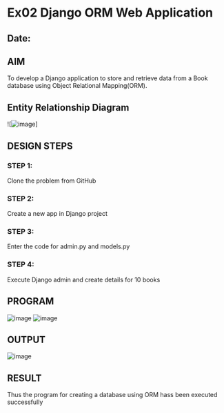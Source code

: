# Ex02 Django ORM Web Application
## Date: 

## AIM
To develop a Django application to store and retrieve data from a Book database using Object Relational Mapping(ORM).

## Entity Relationship Diagram
![![image](https://github.com/Narasimhan05/ORM/assets/132819871/a753b771-6a8f-438e-9137-64b9ee8e2e5a)]


## DESIGN STEPS

### STEP 1:
Clone the problem from GitHub

### STEP 2:
Create a new app in Django project

### STEP 3:
Enter the code for admin.py and models.py

### STEP 4:
Execute Django admin and create details for 10 books

## PROGRAM
![image](https://github.com/Narasimhan05/ORM/assets/132819871/6de849a1-eaec-49d9-a55a-31f993fd275f)
![image](https://github.com/Narasimhan05/ORM/assets/132819871/4ba76e61-8ba9-4229-80b0-bc63a28102c3)

## OUTPUT

![image](https://github.com/Narasimhan05/ORM/assets/132819871/1acd1a6b-559a-4095-8946-8727a9e4548e)


## RESULT
Thus the program for creating a database using ORM hass been executed successfully
